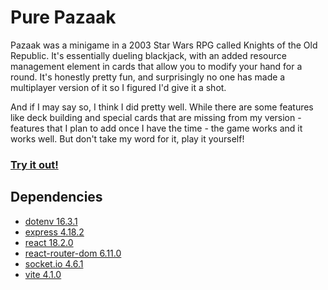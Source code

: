 # Pure Pazaak
Pazaak was a minigame in a 2003 Star Wars RPG called Knights of the Old Republic. It's essentially dueling blackjack, with an added resource management element in cards that allow you to modify your hand for a round. It's honestly pretty fun, and surprisingly no one has made a multiplayer version of it so I figured I'd give it a shot.

And if I may say so, I think I did pretty well. While there are some features like deck building and special cards that are missing from my version - features that I plan to add once I have the time - the game works and it works well. But don't take my word for it, play it yourself!

### [Try it out!](https://pazaak.lincolnwentz.com)

## Dependencies
- [dotenv 16.3.1](https://www.npmjs.com/package/dotenv)
- [express 4.18.2](https://expressjs.com/)
- [react 18.2.0](https://react.dev/)
- [react-router-dom 6.11.0](https://reactrouter.com/en/main)
- [socket.io 4.6.1](https://socket.io/)
- [vite 4.1.0](https://vitejs.dev/)
